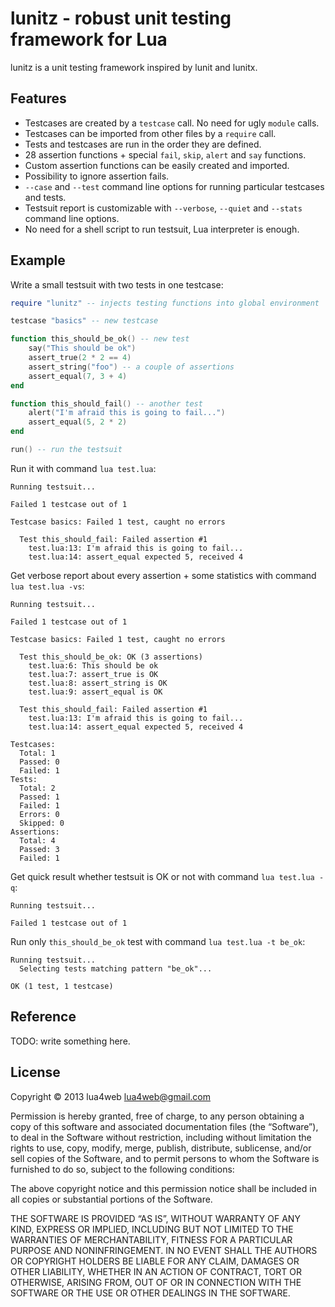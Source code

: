 # lunitz - robust unit testing framework for Lua

lunitz is a unit testing framework inspired by lunit and lunitx. 

## Features

* Testcases are created by a `testcase` call. No need for ugly `module` calls. 
* Testcases can be imported from other files by a `require` call. 
* Tests and testcases are run in the order they are defined. 
* 28 assertion functions + special `fail`, `skip`, `alert` and `say` functions. 
* Custom assertion functions can be easily created and imported. 
* Possibility to ignore assertion fails. 
* `--case` and `--test` command line options for running particular testcases and tests. 
* Testsuit report is customizable with `--verbose`, `--quiet` and `--stats` command line options. 
* No need for a shell script to run testsuit, Lua interpreter is enough. 

## Example

Write a small testsuit with two tests in one testcase: 

```lua
require "lunitz" -- injects testing functions into global environment

testcase "basics" -- new testcase

function this_should_be_ok() -- new test
	say("This should be ok")
	assert_true(2 * 2 == 4)
	assert_string("foo") -- a couple of assertions
	assert_equal(7, 3 + 4)
end

function this_should_fail() -- another test
	alert("I'm afraid this is going to fail...")
	assert_equal(5, 2 * 2)
end

run() -- run the testsuit
```

Run it with command `lua test.lua`: 

```
Running testsuit...

Failed 1 testcase out of 1

Testcase basics: Failed 1 test, caught no errors

  Test this_should_fail: Failed assertion #1
    test.lua:13: I'm afraid this is going to fail...
    test.lua:14: assert_equal expected 5, received 4
```

Get verbose report about every assertion + some statistics with command `lua test.lua -vs`:

```
Running testsuit...

Failed 1 testcase out of 1

Testcase basics: Failed 1 test, caught no errors

  Test this_should_be_ok: OK (3 assertions)
    test.lua:6: This should be ok
    test.lua:7: assert_true is OK
    test.lua:8: assert_string is OK
    test.lua:9: assert_equal is OK

  Test this_should_fail: Failed assertion #1
    test.lua:13: I'm afraid this is going to fail...
    test.lua:14: assert_equal expected 5, received 4

Testcases: 
  Total: 1
  Passed: 0
  Failed: 1
Tests: 
  Total: 2
  Passed: 1
  Failed: 1
  Errors: 0
  Skipped: 0
Assertions: 
  Total: 4
  Passed: 3
  Failed: 1
```

Get quick result whether testsuit is OK or not with command `lua test.lua -q`:

```
Running testsuit...

Failed 1 testcase out of 1
```

Run only `this_should_be_ok` test with command `lua test.lua -t be_ok`:

```
Running testsuit...
  Selecting tests matching pattern "be_ok"...

OK (1 test, 1 testcase)
```

## Reference

TODO: write something here. 

## License

Copyright © 2013 lua4web <lua4web@gmail.com>

Permission is hereby granted, free of charge, to any person obtaining a copy of this software and associated documentation files (the “Software”), to deal in the Software without restriction, including without limitation the rights to use, copy, modify, merge, publish, distribute, sublicense, and/or sell copies of the Software, and to permit persons to whom the Software is furnished to do so, subject to the following conditions:

The above copyright notice and this permission notice shall be included in all copies or substantial portions of the Software.

THE SOFTWARE IS PROVIDED “AS IS”, WITHOUT WARRANTY OF ANY KIND, EXPRESS OR IMPLIED, INCLUDING BUT NOT LIMITED TO THE WARRANTIES OF MERCHANTABILITY, FITNESS FOR A PARTICULAR PURPOSE AND NONINFRINGEMENT. IN NO EVENT SHALL THE AUTHORS OR COPYRIGHT HOLDERS BE LIABLE FOR ANY CLAIM, DAMAGES OR OTHER LIABILITY, WHETHER IN AN ACTION OF CONTRACT, TORT OR OTHERWISE, ARISING FROM, OUT OF OR IN CONNECTION WITH THE SOFTWARE OR THE USE OR OTHER DEALINGS IN THE SOFTWARE. 
